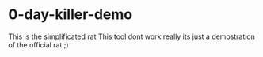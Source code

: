 # 0-day-killer-demo
This is the simplificated rat
This tool dont work really its just a demostration of the official rat ;)
